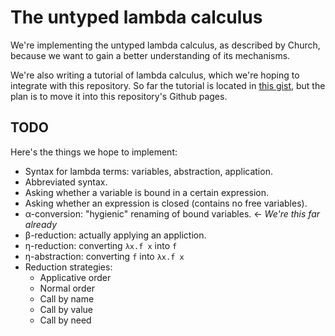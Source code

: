 # The untyped lambda calculus

We're implementing the untyped lambda calculus, as described by Church, because we
want to gain a better understanding of its mechanisms.

We're also writing a tutorial of lambda calculus, which we're hoping to integrate
with this repository. So far the tutorial is located in
[this gist](https://gist.github.com/masak/8e082999e06bfb4d03b8d12899bbcde5), but
the plan is to move it into this repository's Github pages.

## TODO

Here's the things we hope to implement:

* Syntax for lambda terms: variables, abstraction, application.
* Abbreviated syntax.
* Asking whether a variable is bound in a certain expression.
* Asking whether an expression is closed (contains no free variables).
* α-conversion: "hygienic" renaming of bound variables. ← *We're this far already*
* β-reduction: actually applying an appliction.
* η-reduction: converting `λx.f x` into `f`
* η-abstraction: converting `f` into `λx.f x`
* Reduction strategies:
    * Applicative order
    * Normal order
    * Call by name
    * Call by value
    * Call by need
